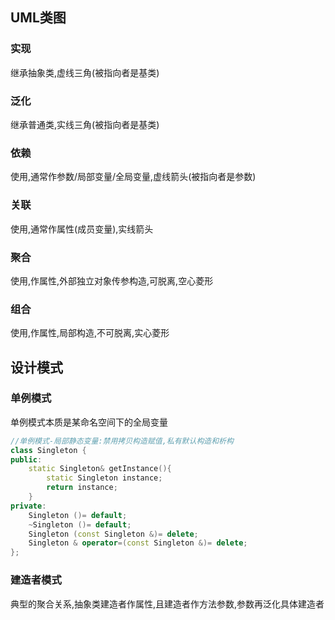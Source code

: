 ## UML类图
### 实现
继承抽象类,虚线三角(被指向者是基类)

### 泛化
继承普通类,实线三角(被指向者是基类)

### 依赖
使用,通常作参数/局部变量/全局变量,虚线箭头(被指向者是参数)

### 关联
使用,通常作属性(成员变量),实线箭头

### 聚合
使用,作属性,外部独立对象传参构造,可脱离,空心菱形

### 组合
使用,作属性,局部构造,不可脱离,实心菱形

## 设计模式
### 单例模式
单例模式本质是某命名空间下的全局变量
```c++
//单例模式-局部静态变量:禁用拷贝构造赋值,私有默认构造和析构
class Singleton {
public:
	static Singleton& getInstance(){
		static Singleton instance;
		return instance;
	}
private:
	Singleton ()= default;
	~Singleton ()= default;
	Singleton (const Singleton &)= delete;
	Singleton & operator=(const Singleton &)= delete;
};
```
### 建造者模式
典型的聚合关系,抽象类建造者作属性,且建造者作方法参数,参数再泛化具体建造者

